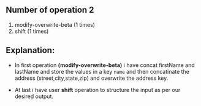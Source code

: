 ## Number of operation 2
1. modify-overwrite-beta (1 times)
2. shift (1 times)

## Explanation:

* In first operation **(modify-overwrite-beta)** i have concat firstName and lastName and store the values in a key `name` and then concatinate the address (street,city,state,zip) and overwrite the address key.

* At last i have user **shift** operation to structure the input as per our desired output.